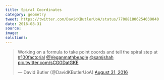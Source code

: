 ```yaml
---
title: Spiral Coordinates
category: geometry
tweet: https://twitter.com/DavidKButlerUoA/status/770881806254039040
date: 2016-08-31
source: 
image: 
solutions: 
---
```

<blockquote class="twitter-tweet" data-lang="en"><p lang="en" dir="ltr">Working on a formula to take point coords and tell the spiral step at <a href="https://twitter.com/hashtag/100factorial?src=hash&amp;ref_src=twsrc%5Etfw">#100factorial</a> <a href="https://twitter.com/Veganmathbeagle?ref_src=twsrc%5Etfw">@Veganmathbeagle</a> <a href="https://twitter.com/samjshah?ref_src=twsrc%5Etfw">@samjshah</a> <a href="https://t.co/sCGGDatGKE">pic.twitter.com/sCGGDatGKE</a></p>&mdash; David Butler (@DavidKButlerUoA) <a href="https://twitter.com/DavidKButlerUoA/status/770881806254039040?ref_src=twsrc%5Etfw">August 31, 2016</a></blockquote>
<script async src="https://platform.twitter.com/widgets.js" charset="utf-8"></script>